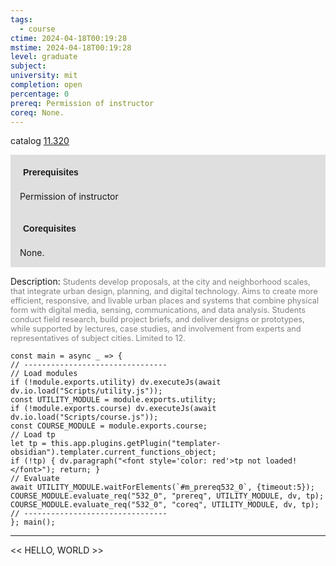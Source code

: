 ```yaml
---
tags:
  - course
ctime: 2024-04-18T00:19:28
mstime: 2024-04-18T00:19:28
level: graduate
subject: 
university: mit
completion: open
percentage: 0
prereq: Permission of instructor
coreq: None.
---
```


catalog [11.320](http://student.mit.edu/catalog/m11c.html#11.320)

<span style="display: block; padding: 15px; background-color: rgb(100, 100, 100, 0.2);"><font id="m_prereq532_0" style="display: block; font-family: Arial, sans-serif; font-weight: bold; padding: 5px">Prerequisites</font><br><span id="prereq532_0">Permission of instructor</span></span>
<span style="display: block; padding: 15px; background-color: rgb(100, 100, 100, 0.2);"><font id="m_coreq532_0" style="display: block; font-family: Arial, sans-serif; font-weight: bold; padding: 5px">Corequisites</font><br><span id="coreq532_0">None.</span></span>

<font style="">Description:</font>
<font style="color: grey; font-size: 0.8rem;">Students develop proposals, at the city and neighborhood scales, that integrate urban design, planning, and digital technology. Aims to create more efficient, responsive, and livable urban places and systems that combine physical form with digital media, sensing, communications, and data analysis. Students conduct field research, build project briefs, and deliver designs or prototypes, while supported by lectures, case studies, and involvement from experts and representatives of subject cities. Limited to 12.</font>

```dataviewjs
const main = async _ => {
// --------------------------------
// Load modules
if (!module.exports.utility) dv.executeJs(await dv.io.load("Scripts/utility.js"));
const UTILITY_MODULE = module.exports.utility;
if (!module.exports.course) dv.executeJs(await dv.io.load("Scripts/course.js"));
const COURSE_MODULE = module.exports.course;
// Load tp
let tp = this.app.plugins.getPlugin("templater-obsidian").templater.current_functions_object;
if (!tp) { dv.paragraph("<font style='color: red'>tp not loaded!</font>"); return; }
// Evaluate
await UTILITY_MODULE.waitForElements(`#m_prereq532_0`, {timeout:5});
COURSE_MODULE.evaluate_req("532_0", "prereq", UTILITY_MODULE, dv, tp);
COURSE_MODULE.evaluate_req("532_0", "coreq", UTILITY_MODULE, dv, tp);
// --------------------------------
}; main();
```

---

<< HELLO, WORLD >>
